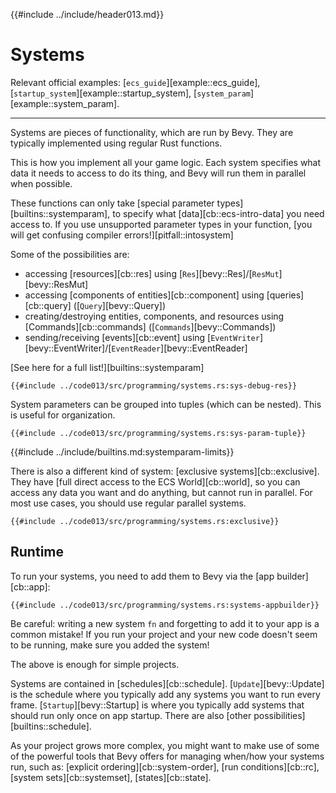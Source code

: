 {{#include ../include/header013.md}}

# Systems

Relevant official examples:
[`ecs_guide`][example::ecs_guide],
[`startup_system`][example::startup_system],
[`system_param`][example::system_param].

---

Systems are pieces of functionality, which are run by Bevy. They are typically
implemented using regular Rust functions.

This is how you implement all your game logic. Each system specifies what data
it needs to access to do its thing, and Bevy will run them in parallel when
possible.

These functions can only take [special parameter types][builtins::systemparam],
to specify what [data][cb::ecs-intro-data] you need access to. If you use
unsupported parameter types in your function, [you will get confusing compiler
errors!][pitfall::intosystem]

Some of the possibilities are:
 - accessing [resources][cb::res] using [`Res`][bevy::Res]/[`ResMut`][bevy::ResMut]
 - accessing [components of entities][cb::component] using [queries][cb::query] ([`Query`][bevy::Query])
 - creating/destroying entities, components, and resources using [Commands][cb::commands] ([`Commands`][bevy::Commands])
 - sending/receiving [events][cb::event] using [`EventWriter`][bevy::EventWriter]/[`EventReader`][bevy::EventReader]

[See here for a full list!][builtins::systemparam]

```rust,no_run,noplayground
{{#include ../code013/src/programming/systems.rs:sys-debug-res}}
```

System parameters can be grouped into tuples (which can be nested). This is
useful for organization.

```rust,no_run,noplayground
{{#include ../code013/src/programming/systems.rs:sys-param-tuple}}
```

{{#include ../include/builtins.md:systemparam-limits}}

There is also a different kind of system: [exclusive systems][cb::exclusive].
They have [full direct access to the ECS World][cb::world], so you can access
any data you want and do anything, but cannot run in parallel. For most use
cases, you should use regular parallel systems.

```rust,no_run,noplayground
{{#include ../code013/src/programming/systems.rs:exclusive}}
```

## Runtime

To run your systems, you need to add them to Bevy via the [app builder][cb::app]:

```rust,no_run,noplayground
{{#include ../code013/src/programming/systems.rs:systems-appbuilder}}
```

Be careful: writing a new system `fn` and forgetting to add it to your app is a
common mistake! If you run your project and your new code doesn't seem to be
running, make sure you added the system!

The above is enough for simple projects.

Systems are contained in [schedules][cb::schedule]. [`Update`][bevy::Update] is the
schedule where you typically add any systems you want to run every frame.
[`Startup`][bevy::Startup] is where you typically add systems that should run
only once on app startup. There are also [other possibilities][builtins::schedule].

As your project grows more complex, you might want to make use of some of the
powerful tools that Bevy offers for managing when/how your systems run, such as:
[explicit ordering][cb::system-order], [run conditions][cb::rc], [system
sets][cb::systemset], [states][cb::state].
